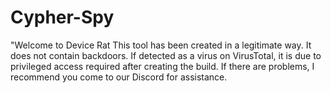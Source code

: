 # Cypher-Spy
"Welcome to Device Rat This tool has been created in a legitimate way. It does not contain backdoors. If detected as a virus on VirusTotal,  it is due to privileged access required after creating the build. If there are problems, I recommend you come to our Discord for assistance.
